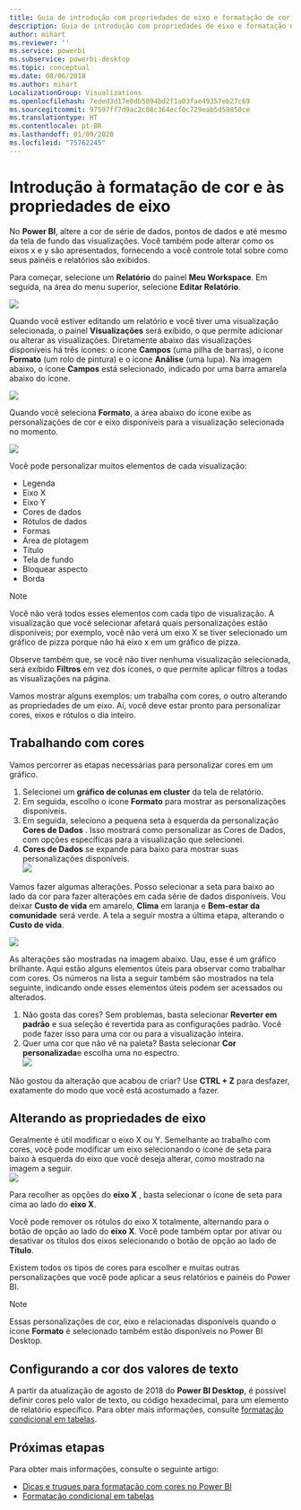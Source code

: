 ```yaml
---
title: Guia de introdução com propriedades de eixo e formatação de cor
description: Guia de introdução com propriedades de eixo e formatação de cor
author: mihart
ms.reviewer: ''
ms.service: powerbi
ms.subservice: powerbi-desktop
ms.topic: conceptual
ms.date: 08/06/2018
ms.author: mihart
LocalizationGroup: Visualizations
ms.openlocfilehash: 7eded3d17e0db5894bd2f1a03fae49357eb27c69
ms.sourcegitcommit: 97597ff7d9ac2c08c364ecf0c729eab5d59850ce
ms.translationtype: HT
ms.contentlocale: pt-BR
ms.lasthandoff: 01/09/2020
ms.locfileid: "75762245"
---
```

# <a name="get-started-with-color-formatting-and-axis-properties"></a>Introdução à formatação de cor e às propriedades de eixo
No **Power BI**, altere a cor de série de dados, pontos de dados e até mesmo da tela de fundo das visualizações. Você também pode alterar como os eixos x e y são apresentados, fornecendo a você controle total sobre como seus painéis e relatórios são exibidos.

Para começar, selecione um **Relatório** do painel **Meu Workspace**. Em seguida, na área do menu superior, selecione **Editar Relatório**.  

![](media/service-getting-started-with-color-formatting-and-axis-properties/gettingstartedcolor_1a.png)

Quando você estiver editando um relatório e você tiver uma visualização selecionada, o painel **Visualizações** será exibido, o que permite adicionar ou alterar as visualizações. Diretamente abaixo das visualizações disponíveis há três ícones: o ícone **Campos** (uma pilha de barras), o ícone **Formato** (um rolo de pintura) e o ícone **Análise** (uma lupa). Na imagem abaixo, o ícone **Campos** está selecionado, indicado por uma barra amarela abaixo do ícone.

![](media/service-getting-started-with-color-formatting-and-axis-properties/gettingstartedcolor_2a.png)

Quando você seleciona **Formato**, a área abaixo do ícone exibe as personalizações de cor e eixo disponíveis para a visualização selecionada no momento.  

![](media/service-getting-started-with-color-formatting-and-axis-properties/gettingstartedcolor_3a.png)

Você pode personalizar muitos elementos de cada visualização:

* Legenda
* Eixo X
* Eixo Y
* Cores de dados
* Rótulos de dados
* Formas
* Área de plotagem
* Título
* Tela de fundo
* Bloquear aspecto
* Borda

> [!NOTE]
>  
> Você não verá todos esses elementos com cada tipo de visualização. A visualização que você selecionar afetará quais personalizações estão disponíveis; por exemplo, você não verá um eixo X se tiver selecionado um gráfico de pizza porque não há eixo x em um gráfico de pizza.

Observe também que, se você não tiver nenhuma visualização selecionada, será exibido **Filtros** em vez dos ícones, o que permite aplicar filtros a todas as visualizações na página.

Vamos mostrar alguns exemplos: um trabalha com cores, o outro alterando as propriedades de um eixo. Aí, você deve estar pronto para personalizar cores, eixos e rótulos o dia inteiro.

## <a name="working-with-colors"></a>Trabalhando com cores

Vamos percorrer as etapas necessárias para personalizar cores em um gráfico.

1. Selecionei um **gráfico de colunas em cluster** da tela de relatório.
2. Em seguida, escolho o ícone **Formato** para mostrar as personalizações disponíveis.
3. Em seguida, seleciono a pequena seta à esquerda da personalização **Cores de Dados** . Isso mostrará como personalizar as Cores de Dados, com opções específicas para a visualização que selecionei.
4. **Cores de Dados** se expande para baixo para mostrar suas personalizações disponíveis.  
   ![](media/service-getting-started-with-color-formatting-and-axis-properties/gettingstartedcolor_4a.png)

Vamos fazer algumas alterações. Posso selecionar a seta para baixo ao lado da cor para fazer alterações em cada série de dados disponíveis. Vou deixar **Custo de vida** em amarelo, **Clima** em laranja e **Bem-estar da comunidade** será verde. A tela a seguir mostra a última etapa, alterando o **Custo de vida**.  

![](media/service-getting-started-with-color-formatting-and-axis-properties/gettingstartedcolor_5a.png)

As alterações são mostradas na imagem abaixo. Uau, esse é um gráfico brilhante. Aqui estão alguns elementos úteis para observar como trabalhar com cores. Os números na lista a seguir também são mostrados na tela seguinte, indicando onde esses elementos úteis podem ser acessados ou alterados.

1. Não gosta das cores? Sem problemas, basta selecionar **Reverter em padrão** e sua seleção é revertida para as configurações padrão. Você pode fazer isso para uma cor ou para a visualização inteira.
2. Quer uma cor que não vê na paleta? Basta selecionar **Cor personalizada**e escolha uma no espectro.  
   ![](media/service-getting-started-with-color-formatting-and-axis-properties/gettingstartedcolor_6a.png)

Não gostou da alteração que acabou de criar? Use **CTRL + Z** para desfazer, exatamente do modo que você está acostumado a fazer.

## <a name="changing-axis-properties"></a>Alterando as propriedades de eixo

Geralmente é útil modificar o eixo X ou Y. Semelhante ao trabalho com cores, você pode modificar um eixo selecionando o ícone de seta para baixo à esquerda do eixo que você deseja alterar, como mostrado na imagem a seguir.  
![](media/service-getting-started-with-color-formatting-and-axis-properties/gettingstartedcolor_7a.png)

Para recolher as opções do **eixo X** , basta selecionar o ícone de seta para cima ao lado do **eixo X**.

Você pode remover os rótulos do eixo X totalmente, alternando para o botão de opção ao lado do **eixo X**. Você pode também optar por ativar ou desativar os títulos dos eixos selecionando o botão de opção ao lado de **Título**.  

Existem todos os tipos de cores para escolher e muitas outras personalizações que você pode aplicar a seus relatórios e painéis do Power BI.

> [!NOTE]
>  
> Essas personalizações de cor, eixo e relacionadas disponíveis quando o ícone **Formato** é selecionado também estão disponíveis no Power BI Desktop.

## <a name="setting-color-from-text-values"></a>Configurando a cor dos valores de texto

A partir da atualização de agosto de 2018 do **Power BI Desktop**, é possível definir cores pelo valor de texto, ou código hexadecimal, para um elemento de relatório específico. Para obter mais informações, consulte [formatação condicional em tabelas](../desktop-conditional-table-formatting.md).


## <a name="next-steps"></a>Próximas etapas
Para obter mais informações, consulte o seguinte artigo:  

* [Dicas e truques para formatação com cores no Power BI](service-tips-and-tricks-for-color-formatting.md)  
* [Formatação condicional em tabelas](../desktop-conditional-table-formatting.md)


